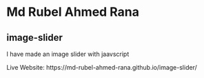 # Md Rubel Ahmed Rana
## image-slider
<p>I have made an image slider with jaavscript</p>
Live Website: https://md-rubel-ahmed-rana.github.io/image-slider/
